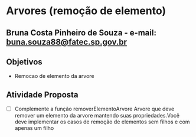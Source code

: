 # Arvores (remoção de  elemento)
Bruna Costa Pinheiro de Souza - e-mail: buna.souza88@fatec.sp.gov.br
---

## Objetivos
* Remocao de elemento da arvore

## Atividade Proposta
- [ ] Complemente a função removerElementoArvore Arvore que deve remover um elemento da arvore mantendo suas propriedades.Você deve implementar os casos de remoção de elementos sem filhos e com apenas um filho
